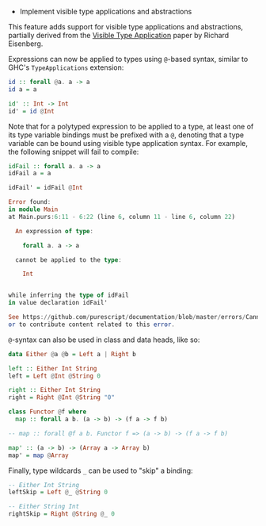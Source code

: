 * Implement visible type applications and abstractions

This feature adds support for visible type applications and
abstractions, partially derived from the [Visible Type
Application](https://www.seas.upenn.edu/~sweirich/papers/type-app-extended.pdf)
paper by Richard Eisenberg.

Expressions can now be applied to types using `@`-based syntax, similar to
GHC's `TypeApplications` extension:
```hs
id :: forall @a. a -> a
id a = a

id' :: Int -> Int
id' = id @Int
```

Note that for a polytyped expression to be applied to a type, at least
one of its type variable bindings must be prefixed with a `@`, denoting
that a type variable can be bound using visible type application syntax.
For example, the following snippet will fail to compile:
```hs
idFail :: forall a. a -> a
idFail a = a

idFail' = idFail @Int
```

```hs
Error found:
in module Main
at Main.purs:6:11 - 6:22 (line 6, column 11 - line 6, column 22)

  An expression of type:

    forall a. a -> a

  cannot be applied to the type:

    Int


while inferring the type of idFail
in value declaration idFail'

See https://github.com/purescript/documentation/blob/master/errors/CannotApplyExpressionOfTypeOnType.md for more information,
or to contribute content related to this error.
```

`@`-syntax can also be used in class and data heads, like so:
```hs
data Either @a @b = Left a | Right b

left :: Either Int String
left = Left @Int @String 0

right :: Either Int String
right = Right @Int @String "0"

class Functor @f where
  map :: forall a b. (a -> b) -> (f a -> f b)

-- map :: forall @f a b. Functor f => (a -> b) -> (f a -> f b)

map' :: (a -> b) -> (Array a -> Array b)
map' = map @Array
```

Finally, type wildcards `_` can be used to "skip" a binding:
```hs
-- Either Int String
leftSkip = Left @_ @String 0

-- Either String Int
rightSkip = Right @String @_ 0
```

